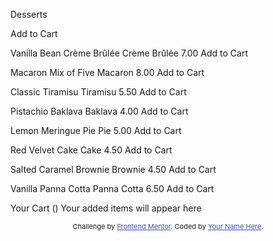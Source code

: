 <!DOCTYPE html>
<html lang="en">
<head>
  <meta charset="UTF-8">
  <meta name="viewport" content="width=device-width, initial-scale=1.0"> <!-- displays site properly based on user's device -->

  <link rel="icon" type="image/png" sizes="32x32" href="./assets/images/favicon-32x32.png">
  
  <title>Frontend Mentor | Product list with cart</title>

  <!-- Feel free to remove these styles or customise in your own stylesheet 👍 -->
  <style>
    .attribution { font-size: 11px; text-align: center; }
    .attribution a { color: hsl(228, 45%, 44%); }
  </style>
</head>
<body>

  Desserts

  
  
  
  Add to Cart

  Vanilla Bean Crème Brûlée
  Crème Brûlée
  7.00
  Add to Cart

  Macaron Mix of Five
  Macaron
  8.00
  Add to Cart

  Classic Tiramisu
  Tiramisu
  5.50
  Add to Cart

  Pistachio Baklava
  Baklava
  4.00
  Add to Cart

  Lemon Meringue Pie
  Pie
  5.00
  Add to Cart

  Red Velvet Cake
  Cake
  4.50
  Add to Cart

  Salted Caramel Brownie
  Brownie
  4.50
  Add to Cart

  Vanilla Panna Cotta
  Panna Cotta
  6.50
  Add to Cart

  Your Cart (<!-- Quantity -->)
  Your added items will appear here

  <div class="attribution">
    Challenge by <a href="https://www.frontendmentor.io?ref=challenge">Frontend Mentor</a>. 
    Coded by <a href="#">Your Name Here</a>.
  </div>
</body>
</html>